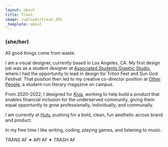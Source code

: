 ```yaml
---
layout: about
title: Trash.
image: /uploads/trash.JPG
_template: about
---
```



### (she/her)

All good things come from waste.

I am a visual designer, currently based in Los Angeles, CA. My first design job was as a student designer at [Associated Students Graphic Studio](https://asgraphicstudio.ucsd.edu "AS Graphic Studio"), where I had the opportunity to lead in design for Triton Fest and Sun God Festival. That position then led to my creative co-director position at [Other People](https://otherpeoplesd.com "Other People"), a student-run literary magazine on campus.

From 2020-2022, I designed for [Kiva](Kiva.org "https://kiva.org"), working to help build a product that enables financial inclusion for the underserved community, giving them equal opportunity to grow professionally, individually, and communally.

I am currently at [Hulu](https://hulu.com "Hulu"), pushing for a bold, clean, fun aesthetic across brand and product.

In my free time I like writing, coding, playing games, and listening to music.

TRANS AF ✦ API AF ✦ TRASH AF

